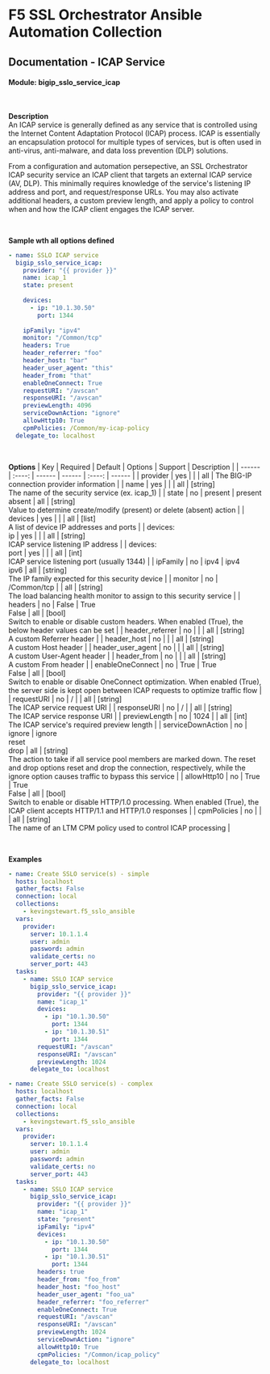 # F5 SSL Orchestrator Ansible Automation Collection
## Documentation - ICAP Service
#### Module: bigip_sslo_service_icap

<br />

**Description**<br />
An ICAP service is generally defined as any service that is controlled using the Internet Content Adaptation Protocol (ICAP) process. ICAP is essentially an encapsulation protocol for multiple types of services, but is often used in anti-virus, anti-malware, and data loss prevention (DLP) solutions.

From a configuration and automation persepective, an SSL Orchestrator ICAP security service an ICAP client that targets an external ICAP service (AV, DLP). This minimally requires knowledge of the service's listening IP address and port, and request/response URLs. You may also activate additional headers, a custom preview length, and apply a policy to control when and how the ICAP client engages the ICAP server.

<br />

**Sample wth all options defined**
```yaml
- name: SSLO ICAP service
  bigip_sslo_service_icap:
    provider: "{{ provider }}"
    name: icap_1
    state: present
    
    devices:
      - ip: "10.1.30.50"
        port: 1344
    
    ipFamily: "ipv4"
    monitor: "/Common/tcp"
    headers: True
    header_referrer: "foo"
    header_host: "bar"
    header_user_agent: "this"
    header_from: "that"
    enableOneConnect: True
    requestURI:	"/avscan"
    responseURI: "/avscan"
    previewLength: 4096
    serviceDownAction: "ignore"
    allowHttp10: True
    cpmPolicies: /Common/my-icap-policy
  delegate_to: localhost
```

<br />

**Options**
| Key | Required | Default | Options | Support | Description |
| ------ | :----: | ------ | ------ | :----: | ------ |
| provider | yes |  |  | all | The BIG-IP connection provider information |
| name | yes |  |  | all | [string]<br />The name of the security service (ex. icap_1) |
| state | no | present | present<br />absent | all | [string]<br />Value to determine create/modify (present) or delete (absent) action |
| devices | yes |  |  | all | [list]<br />A list of device IP addresses and ports |
| devices:<br />ip | yes |  |  | all | [string]<br />ICAP service listening IP address |
| devices:<br />port | yes |  |  | all | [int]<br />ICAP service listening port (usually 1344) |
| ipFamily | no | ipv4 | ipv4<br />ipv6 | all | [string]<br />The IP family expected for this security device |
| monitor | no | /Common/tcp |  | all | [string]<br />The load balancing health monitor to assign to this security service |
| headers | no | False | True<br />False | all | [bool]<br />Switch to enable or disable custom headers. When enabled (True), the below header values can be set |
| header_referrer | no |  |  | all | [string]<br />A custom Referrer header |
| header_host | no |  |  | all | [string]<br />A custom Host header |
| header_user_agent | no |  |  | all | [string]<br />A custom User-Agent header |
| header_from | no |  |  | all | [string]<br />A custom From header |
| enableOneConnect | no | True | True<br />False | all | [bool]<br />Switch to enable or disable OneConnect optimization. When enabled (True), the server side is kept open between ICAP requests to optimize traffic flow |
| requestURI | no | / |  | all | [string]<br />The ICAP service request URI |
| responseURI | no | / |  | all | [string]<br />The ICAP service response URI |
| previewLength | no | 1024 |  | all | [int]<br />The ICAP service's required preview length |
| serviceDownAction | no | ignore | ignore<br />reset<br />drop | all | [string]<br />The action to take if all service pool members are marked down. The reset and drop options reset and drop the connection, respectively, while the ignore option causes traffic to bypass this service |
| allowHttp10 | no | True | True<br />False | all | [bool]<br />Switch to enable or disable HTTP/1.0 processing. When enabled (True), the ICAP client accepts HTTP/1.1 and HTTP/1.0 responses |
| cpmPolicies | no |  |  | all | [string]<br />The name of an LTM CPM policy used to control ICAP processing |

<br />

**Examples**
```YAML
- name: Create SSLO service(s) - simple
  hosts: localhost
  gather_facts: False
  connection: local
  collections:
    - kevingstewart.f5_sslo_ansible
  vars: 
    provider:
      server: 10.1.1.4
      user: admin
      password: admin
      validate_certs: no
      server_port: 443
  tasks:
    - name: SSLO ICAP service
      bigip_sslo_service_icap:
        provider: "{{ provider }}"
        name: "icap_1"
        devices: 
          - ip: "10.1.30.50"
            port: 1344
          - ip: "10.1.30.51"
            port: 1344
        requestURI: "/avscan"
        responseURI: "/avscan"
        previewLength: 1024
      delegate_to: localhost
```
```YAML
- name: Create SSLO service(s) - complex
  hosts: localhost
  gather_facts: False
  connection: local
  collections:
    - kevingstewart.f5_sslo_ansible
  vars: 
    provider:
      server: 10.1.1.4
      user: admin
      password: admin
      validate_certs: no
      server_port: 443
  tasks:
    - name: SSLO ICAP service
      bigip_sslo_service_icap:
        provider: "{{ provider }}"
        name: "icap_1"
        state: "present"
        ipFamily: "ipv4"
        devices: 
          - ip: "10.1.30.50"
            port: 1344
          - ip: "10.1.30.51"
            port: 1344
        headers: true
        header_from: "foo_from"
        header_host: "foo_host"
        header_user_agent: "foo_ua"
        header_referrer: "foo_referrer"
        enableOneConnect: True
        requestURI: "/avscan"
        responseURI: "/avscan"
        previewLength: 1024
        serviceDownAction: "ignore"
        allowHttp10: True
        cpmPolicies: "/Common/icap_policy"
      delegate_to: localhost
```
